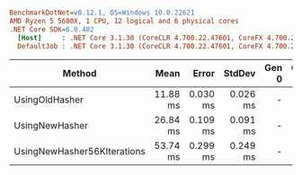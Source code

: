 ``` ini

BenchmarkDotNet=v0.12.1, OS=Windows 10.0.22621
AMD Ryzen 5 5600X, 1 CPU, 12 logical and 6 physical cores
.NET Core SDK=6.0.402
  [Host]     : .NET Core 3.1.30 (CoreCLR 4.700.22.47601, CoreFX 4.700.22.47602), X64 RyuJIT
  DefaultJob : .NET Core 3.1.30 (CoreCLR 4.700.22.47601, CoreFX 4.700.22.47602), X64 RyuJIT


```
|                      Method |     Mean |    Error |   StdDev | Gen 0 | Gen 1 | Gen 2 | Allocated |
|---------------------------- |---------:|---------:|---------:|------:|------:|------:|----------:|
|              UsingOldHasher | 11.88 ms | 0.030 ms | 0.026 ms |     - |     - |     - |   1.23 KB |
|              UsingNewHasher | 26.84 ms | 0.109 ms | 0.091 ms |     - |     - |     - |   2.22 KB |
| UsingNewHasher56KIterations | 53.74 ms | 0.299 ms | 0.249 ms |     - |     - |     - |   2.26 KB |
